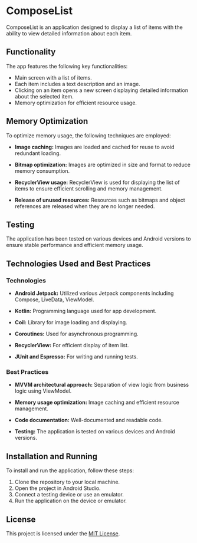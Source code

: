 # ComposeList

ComposeList is an application designed to display a list of items with the ability to view detailed information about each item.

## Functionality

The app features the following key functionalities:

- Main screen with a list of items.
- Each item includes a text description and an image.
- Clicking on an item opens a new screen displaying detailed information about the selected item.
- Memory optimization for efficient resource usage.

## Memory Optimization

To optimize memory usage, the following techniques are employed:

- **Image caching:** Images are loaded and cached for reuse to avoid redundant loading.

- **Bitmap optimization:** Images are optimized in size and format to reduce memory consumption.

- **RecyclerView usage:** RecyclerView is used for displaying the list of items to ensure efficient scrolling and memory management.

- **Release of unused resources:** Resources such as bitmaps and object references are released when they are no longer needed.

## Testing

The application has been tested on various devices and Android versions to ensure stable performance and efficient memory usage.

## Technologies Used and Best Practices

### Technologies

- **Android Jetpack:** Utilized various Jetpack components including Compose, LiveData, ViewModel.

- **Kotlin:** Programming language used for app development.

- **Coil:** Library for image loading and displaying.

- **Coroutines:** Used for asynchronous programming.

- **RecyclerView:** For efficient display of item list.

- **JUnit and Espresso:** For writing and running tests.

### Best Practices

- **MVVM architectural approach:** Separation of view logic from business logic using ViewModel.

- **Memory usage optimization:** Image caching and efficient resource management.

- **Code documentation:** Well-documented and readable code.

- **Testing:** The application is tested on various devices and Android versions.

## Installation and Running

To install and run the application, follow these steps:

1. Clone the repository to your local machine.
2. Open the project in Android Studio.
3. Connect a testing device or use an emulator.
4. Run the application on the device or emulator.

## License

This project is licensed under the [MIT License](LICENSE).
